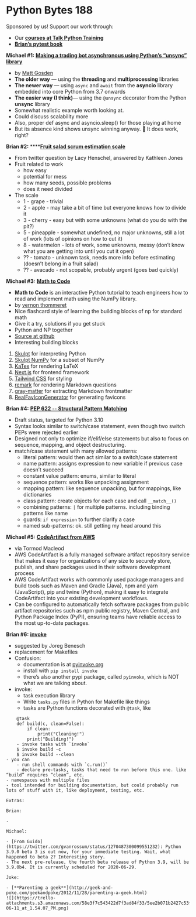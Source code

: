 # Python Bytes 188
Sponsored by us! Support our work through:

- Our [**courses at Talk Python Training**](https://training.talkpython.fm/)
- [**Brian’s pytest book**](https://t.co/AKfVKcveg6?amp=1)

**Michael #1:** [**Making a trading bot asynchronous using Python’s “unsync” library**](https://medium.com/@MattGosden/tutorial-using-pythons-unsync-library-to-make-an-asynchronous-trading-bot-9ee2ae881272)

- by [Matt Gosden](https://twitter.com/MattGosden/status/1272222637851377666)
- **The older way** — using the **threading** and **multiprocessing** libraries
- **The newer way** — using `async` and `await` from the **asyncio** library embedded into core Python from 3.7 onwards
- **The easier way (I think)**— using the `@unsync` decorator from the Python **unsync** library
- Somewhat realistic example worth looking at.
- Could discuss scalability more
- Also, proper def async and asyncio.sleep() for those playing at home
- But its absence kind shows unsync winning anyway. 🙂 It does work, right?

**Brian #2:** ****[**Fruit salad scrum estimation scale**](https://fberriman.com/2020/01/22/fruit-salad-a-scrum-estimation-scale/)

- From twitter question by Lacy Henschel, answered by Kathleen Jones
- Fruit related to work
	- how easy
	- potential for mess 
	- how many seeds, possible problems
	- does it need divided
- The scale
	- 1 - grape - trivial
	- 2 - apple - may take a bit of time but everyone knows how to divide it
	- 3 - cherry - easy but with some unknowns (what do you do with the pit?)
	- 5 - pineapple - somewhat undefined, no major unknowns, still a lot of work (lots of opinions on how to cut it)
	- 8 - watermelon - lots of work, some unknowns, messy (don’t know what you are getting into until you cut it open)
	- ?? - tomato - unknown task, needs more info before estimating (doesn’t belong in a fruit salad)
	- ?? - avacado - not scopable, probably urgent (goes bad quickly)

**Michael #3:** [**Math to Code**](https://mathtocode.com/)

- **Math to Code** is an interactive Python tutorial to teach engineers how to read and implement math using the NumPy library.
- by [vernon thommeret](https://thommeret.com/)
- Nice flashcard style of learning the building blocks of np for standard math
- Give it a try, solutions if you get stuck
- Python and NP together
- [Source at github](https://github.com/vthommeret/mathtocode)
- Interesting building blocks
1. [Skulpt](https://github.com/skulpt/skulpt) for interpreting Python
2. [Skulpt NumPy](https://github.com/ebertmi/skulpt_numpy) for a subset of NumPy
3. [KaTex](https://github.com/KaTeX/KaTeX) for rendering LaTeX
4. [Next.js](https://github.com/vercel/next.js) for frontend framework
5. [Tailwind CSS](https://github.com/tailwindcss/tailwindcss) for styling
6. [remark](https://github.com/remarkjs/remark) for rendering Markdown questions
7. [gray-matter](https://github.com/jonschlinkert/gray-matter) for extracting Markdown frontmatter
8. [RealFavIconGenerator](https://realfavicongenerator.net/) for generating favicons

**Brian #4:** [**PEP 622 -- Structural Pattern Matching**](https://www.python.org/dev/peps/pep-0622/)

- Draft status, targeted for Python 3.10
- Syntax looks similar to switch/case statement, even though two switch PEPs were rejected earlier
- Designed not only to optimize if/elif/else statements but also to focus on sequence, mapping, and object destructuring. 
- match/case statement with many allowed patterns:
	- literal pattern: would then act similar to a switch/case statement
	- name pattern: assigns expression to new variable if previous case doesn’t succeed
	- constant value pattern: enums, similar to literal
	- sequence pattern: works like unpacking assignment
	- mapping pattern: like sequence unpacking, but for mappings, like dictionaries
	- class pattern: create objects for each case and call `__match__()`
	- combining patterns: `|` for multiple patterns. including binding patterns like name
	- guards: `if expression` to further clarify a case
	- named sub-patterns: ok. still getting my head around this

**Michael #5:** [**CodeArtifact from AWS**](https://aws.amazon.com/about-aws/whats-new/2020/06/introducing-aws-codeartifact-a-fully-managed-software-artifact-repository-service/)

- via Tormod Macleod
- AWS CodeArtifact is a fully managed software artifact repository service that makes it easy for organizations of any size to securely store, publish, and share packages used in their software development process
- AWS CodeArtifact works with commonly used package managers and build tools such as Maven and Gradle (Java), npm and yarn (JavaScript), pip and twine (Python), making it easy to integrate CodeArtifact into your existing development workflows.
- Can be configured to automatically fetch software packages from public artifact repositories such as npm public registry, Maven Central, and Python Package Index (PyPI), ensuring teams have reliable access to the most up-to-date packages.


**Brian #6:** [**invoke**](https://www.pyinvoke.org/)

- suggested by Joreg Benesch
- replacement for Makefiles
- Confusion:
	- documentation is at [pyinvoke.org](http://pyinvoke.org)
	- install with `pip install invoke`
	- there’s also another pypi package, called `pyinvoke`, which is NOT what we are talking about.
- invoke:
	- task execution library
	- Write `tasks.py` files in Python for Makefile like things
	- tasks are Python functions decorated with `@task`, like

```
    @task
    def build(c, clean=False):
        if clean:
            print("Cleaning!")
        print("Building!")
    - invoke tasks with `invoke`
    $ invoke build -c
    $ invoke build --clean
- you can
    - run shell commands with `c.run()`
    - declare pre-tasks, tasks that need to run before this one. like “build” requires “clean”, etc.
- namespaces with multiple files
- tool intended for building documentation, but could probably run lots of stuff with it, like deployment, testing, etc.

Extras:

Brian:

- 

Michael:

- [From Guido](https://twitter.com/gvanrossum/status/1270487300099551232): Python 3.9.0 beta 3 is out now, for your immediate testing. Wait, what happened to beta 2? Interesting story. 
- The next pre-release, the fourth beta release of Python 3.9, will be 3.9.0b4. It is currently scheduled for 2020-06-29.

Joke:

- [**Parenting a geek**](http://geek-and-poke.com/geekandpoke/2012/11/28/parenting-a-geek.html)
![](https://trello-attachments.s3.amazonaws.com/58e3f7c543422d7f3ad84f33/5ee2b071b2427c53fec09f10/0f0c01ec786838aab418d385a686ad17/Screen_Shot_2020-06-11_at_1.54.07_PM.png)


